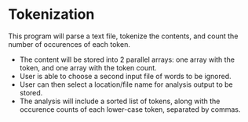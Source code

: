 # Tokenization
 This program will parse a text file, tokenize the contents, and count the number of occurences of each token.
* The content will be stored into 2 parallel arrays: one array with the token, and one array with the token count.
* User is able to choose a second input file of words to be ignored. 
* User can then select a location/file name for analysis output to be stored.
* The analysis will include a sorted list of tokens, along with the occurence counts of each lower-case token, separated by commas.
